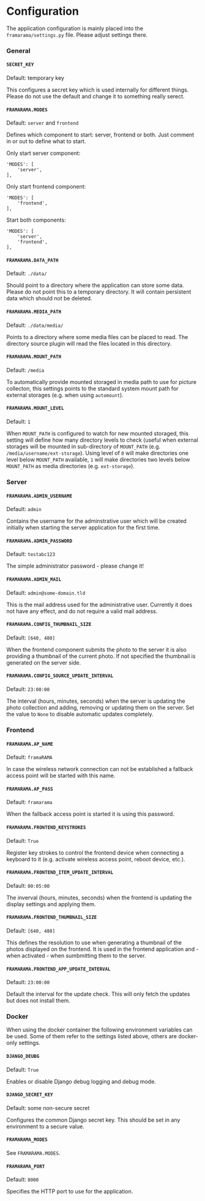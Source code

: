 # Configuration

The application configuration is mainly placed into the `framarama/settings.py`
file. Please adjust settings there.

### General

#### `SECRET_KEY`

Default: temporary key

This configures a secret key which is used internally for different things. Please
do not use the default and change it to something really serect.

#### `FRAMARAMA.MODES`

Default: `server` and `frontend`

Defines which component to start: server, frontend or both. Just comment in or out
to define what to start.

Only start server component:

```
'MODES': [
    'server',
],
```

Only start frontend component:

```
'MODES': [
    'frontend',
],
```

Start both components:

```
'MODES': [
    'server',
    'frontend',
],
```

#### `FRAMARAMA.DATA_PATH`

Default: `./data/`

Should point to a directory where the application can store some data. Please
do not point this to a temporary directory. It will contain persistent data
which should not be deleted.

#### `FRAMARAMA.MEDIA_PATH`

Default: `./data/media/`

Points to a directory where some media files can be placed to read. The directory
source plugin will read the files located in this directory.

#### `FRAMARAMA.MOUNT_PATH`

Default: `/media`

To automatically provide mounted storaged in media path to use for picture collecton,
this settings points to the standard system mount path for external storages (e.g.
when using `automount`).

#### `FRAMARAMA.MOUNT_LEVEL`

Default: `1`

When `MOUNT_PATH` is configured to watch for new mounted storaged, this setting
will define how many directory levels to check (useful when external storages
will be mounted in sub-directory of `MOUNT_PATH` (e.g. `/media/username/ext-storage`).
Using level of `0` will make directories one level below `MOUNT_PATH` available,
`1` will make directories two levels below `MOUNT_PATH` as media directories (e.g.
`ext-storage`).


### Server

#### `FRAMARAMA.ADMIN_USERNAME`

Default: `admin`

Contains the username for the adminstrative user which will be created initially
when starting the server application for the first time.

#### `FRAMARAMA.ADMIN_PASSWORD`

Default: `testabc123`

The simple administrator password - please change it!

#### `FRAMARAMA.ADMIN_MAIL`

Default: `admin@some-domain.tld`

This is the mail address used for the administrative user. Currently it does not
have any effect, and do not require a valid mail address.

#### `FRAMARAMA.CONFIG_THUMBNAIL_SIZE`

Default: `[640, 480]`

When the frontend component submits the photo to the server it is also providing
a thumbnail of the current photo. If not specified the thumbnail is generated
on the server side.

#### `FRAMARAMA.CONFIG_SOURCE_UPDATE_INTERVAL`

Default: `23:00:00`

The interval (hours, minutes, seconds) when the server is updating the
photo collection and adding, removing or updating them on the server. Set the
value to `None` to disable automatic updates completely.

### Frontend

#### `FRAMARAMA.AP_NAME`

Default: `framaRAMA`

In case the wireless network connection can not be established a fallback
access point will be started with this name.

#### `FRAMARAMA.AP_PASS`

Default: `framarama`

When the fallback access point is started it is using this password.

#### `FRAMARAMA.FRONTEND_KEYSTROKES`

Default: `True`

Register key strokes to control the frontend device when connecting a keyboard
to it (e.g. activate wireless access point, reboot device, etc.).

#### `FRAMARAMA.FRONTEND_ITEM_UPDATE_INTERVAL`

Default: `00:05:00`

The inverval (hours, minutes, seconds) when the frontend is updating the
display settings and applying them.

#### `FRAMARAMA.FRONTEND_THUMBNAIL_SIZE`

Default: `[640, 480]`

This defines the resolution to use when generating a thumbnail of the
photos displayed on the frontend. It is used in the frontend application
and - when activated - when sumbmitting them to the server.

#### `FRAMARAMA.FRONTEND_APP_UPDATE_INTERVAL`

Default: `23:00:00`

Default the interval for the update check. This will only fetch the updates
but does not install them.

### Docker

When using the docker container the following environment variables can
be used. Some of them refer to the settings listed above, others are docker-only
settings.

#### `DJANGO_DEUBG`

Default: `True`

Enables or disable Django debug logging and debug mode.

#### `DJANGO_SECRET_KEY`

Default: some non-secure secret

Configures the common Django secret key. This should be set in any environment to
a secure value.

#### `FRAMARAMA_MODES`

See `FRAMARAMA.MODES`.

#### `FRAMARAMA_PORT`

Default: `8000`

Specifies the HTTP port to use for the application.

